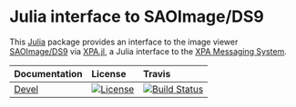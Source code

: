 # Julia interface to SAOImage/DS9

This [Julia](http://julialang.org/) package provides an interface to the image
viewer [SAOImage/DS9](http://ds9.si.edu/site/Home.html) via
[XPA.jl](https://github.com/JuliaAstro/XPA.jl), a Julia interface to the [XPA
Messaging System](https://github.com/ericmandel/xpa).


| Documentation                              | License                                                                                      | Travis                                                                                                    |
|:-------------------------------------------|:---------------------------------------------------------------------------------------------|:----------------------------------------------------------------------------------------------------------|
| [Devel](https://JuliaAstro.github.io/DS9.jl/dev) | [![License](http://img.shields.io/badge/license-MIT-brightgreen.svg?style=flat)](LICENSE.md) | [![Build Status](https://travis-ci.org/JuliaAstro/DS9.jl.svg?branch=master)](https://travis-ci.org/JuliaAstro/DS9.jl) |
